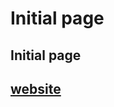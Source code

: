 # Initial page

## Initial page

## [**website**](https://bryan-guner.gitbook.io/electrical-engineering/)

